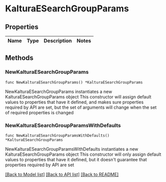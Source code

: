 # KalturaESearchGroupParams

## Properties

Name | Type | Description | Notes
------------ | ------------- | ------------- | -------------

## Methods

### NewKalturaESearchGroupParams

`func NewKalturaESearchGroupParams() *KalturaESearchGroupParams`

NewKalturaESearchGroupParams instantiates a new KalturaESearchGroupParams object
This constructor will assign default values to properties that have it defined,
and makes sure properties required by API are set, but the set of arguments
will change when the set of required properties is changed

### NewKalturaESearchGroupParamsWithDefaults

`func NewKalturaESearchGroupParamsWithDefaults() *KalturaESearchGroupParams`

NewKalturaESearchGroupParamsWithDefaults instantiates a new KalturaESearchGroupParams object
This constructor will only assign default values to properties that have it defined,
but it doesn't guarantee that properties required by API are set


[[Back to Model list]](../README.md#documentation-for-models) [[Back to API list]](../README.md#documentation-for-api-endpoints) [[Back to README]](../README.md)


